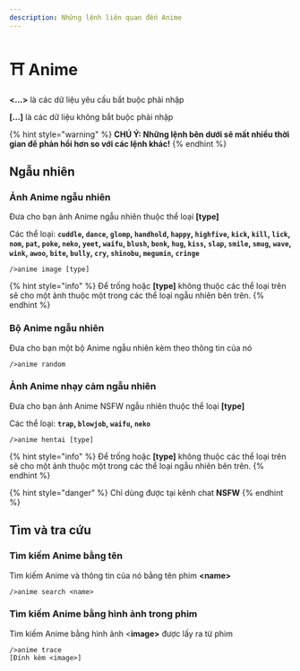 ```yaml
---
description: Những lệnh liên quan đến Anime
---
```


# ⛩ Anime

**<...>** là các dữ liệu yêu cầu bắt buộc phải nhập

**\[...]** là các dữ liệu không bắt buộc phải nhập

{% hint style="warning" %}
**CHÚ Ý: Những lệnh bên dưới sẽ mất nhiều thời gian để phản hồi hơn so với các lệnh khác!**
{% endhint %}

## Ngẫu nhiên

### Ảnh Anime ngẫu nhiên

Đưa cho bạn ảnh Anime ngẫu nhiên thuộc thể loại **\[type]**

Các thể loại: **`cuddle`, `dance`, `glomp`, `handhold`, `happy`, `highfive`, `kick`, `kill`, `lick`, `nom`, `pat`, `poke`, `neko`, `yeet`, `waifu`, `blush`, `bonk`, `hug`, `kiss`, `slap`, `smile`, `smug`, `wave`, `wink`, `awoo`, `bite`, `bully`, `cry`, `shinobu`, `megumin`, `cringe`**

```
/>anime image [type]
```

{% hint style="info" %}
Để trống hoặc **\[type]** không thuộc các thể loại trên sẽ cho một ảnh thuộc một trong các thể loại ngẫu nhiên bên trên.
{% endhint %}

### Bộ Anime ngẫu nhiên

Đưa cho bạn một bộ Anime ngẫu nhiên kèm theo thông tin của nó

```
/>anime random
```

### Ảnh Anime nhạy cảm ngẫu nhiên

Đưa cho bạn ảnh Anime NSFW ngẫu nhiên thuộc thể loại **\[type]**

Các thể loại: **`trap`, `blowjob`, `waifu`, `neko`**

```
/>anime hentai [type]
```

{% hint style="info" %}
Để trống hoặc **\[type]** không thuộc các thể loại trên sẽ cho một ảnh thuộc một trong các thể loại ngẫu nhiên bên trên.
{% endhint %}

{% hint style="danger" %}
Chỉ dùng được tại kênh chat **NSFW**
{% endhint %}

## Tìm và tra cứu

### Tìm kiếm Anime bằng tên

Tìm kiếm Anime và thông tin của nó bằng tên phim **\<name>**

```
/>anime search <name>
```

### Tìm kiếm Anime bằng hình ảnh trong phim

Tìm kiếm Anime bằng hình ảnh <**image>** được lấy ra từ phim

```
/>anime trace
[Đính kèm <image>]
```
